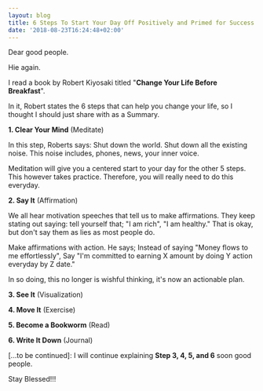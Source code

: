 ```yaml
---
layout: blog
title: 6 Steps To Start Your Day Off Positively and Primed for Success
date: '2018-08-23T16:24:48+02:00'
---
```

Dear good people.

Hie again.

I read a book by Robert Kiyosaki titled "**Change Your Life Before Breakfast**".

In it, Robert states the 6 steps that can help you change your life, so I thought I should just share with as a Summary.

**1. Clear Your Mind** (Meditate)

In this step, Roberts says: Shut down the world. Shut down all the existing noise. This noise includes, phones, news, your inner voice.

Meditation will give you a centered start to your day for the other 5 steps. This however takes practice. Therefore, you will really need to do this everyday.

**2. Say It** (Affirmation)

We all hear motivation speeches that tell us to make affirmations. They keep stating out saying: tell yourself that; "I am rich", "I am healthy." That is okay, but don't say them as lies as most people do.

Make affirmations with action. He says; Instead of saying "Money flows to me effortlessly", Say "I'm committed to earning X amount by doing Y action everyday by Z date."

In so doing, this no longer is wishful thinking, it's now an actionable plan.

**3. See It** (Visualization)

**4. Move It** (Exercise)

**5. Become a Bookworm** (Read)

**6. Write It Down** (Journal)

\[...to be continued]: I will continue explaining **Step 3, 4, 5, and 6** soon good people.

Stay Blessed!!!
